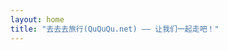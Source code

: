```yaml
---
layout: home
title: "去去去旅行(QuQuQu.net) —— 让我们一起走吧！"
---
```


<!-- This file can be used to override the default home page content -->
<!-- Currently it uses the home layout which includes the hero section and featured articles -->
<!-- You can add custom content here if needed -->